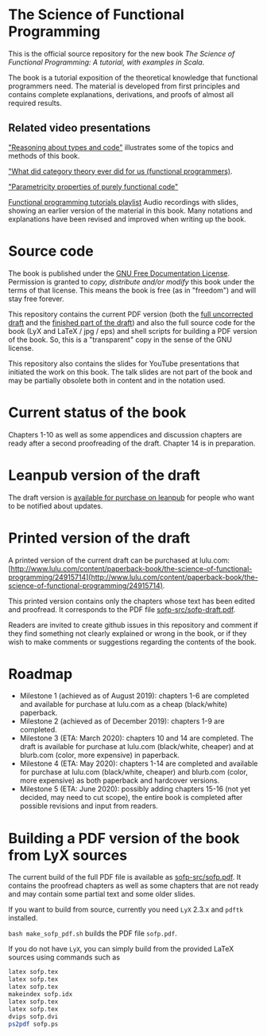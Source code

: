 # The Science of Functional Programming

This is the official source repository for the new book _The Science of Functional Programming: A tutorial, with examples in Scala_.

The book is a tutorial exposition of the theoretical knowledge that functional programmers need. The material is developed from first principles and contains complete explanations, derivations, and proofs of almost all required results.

## Related video presentations

["Reasoning about types and code"](https://www.youtube.com/watch?v=tgr_dV7_53s) illustrates some of the topics and methods of this book.

["What did category theory ever did for us (functional programmers)](https://www.youtube.com/watch?v=Zau8CxsfxOo).

["Parametricity properties of purely functional code"](https://youtu.be/vTWLtBTEmAY)

[Functional programming tutorials playlist](https://www.youtube.com/playlist?list=PLcoadSpY7rHXJWbUkjQ3P9MXBbXxLP8kV)
Audio recordings with slides, showing an earlier version of the material in this book.
Many notations and explanations have been revised and improved when writing up the book.

# Source code

The book is published under the [GNU Free Documentation License](https://www.gnu.org/licenses/old-licenses/fdl-1.2.en.html).
Permission is granted to _copy, distribute and/or modify_ this book under the terms of that license.
This means the book is free (as in "freedom") and will stay free forever.

This repository contains the current PDF version (both the [full uncorrected draft](sofp-src/sofp.pdf) and the [finished part of the draft](sofp-src/sofp-draft.pdf))
and also the full source code for the book (LyX and LaTeX / jpg / eps) and shell scripts for building a PDF version of the book.
So, this is a "transparent" copy in the sense of the GNU license.

This repository also contains the slides for YouTube presentations that initiated the work on this book. The talk slides are not part of the book and may be partially obsolete both in content and in the notation used.

# Current status of the book

Chapters 1-10 as well as some appendices and discussion chapters are ready after a second proofreading of the draft. Chapter 14 is in preparation.

# Leanpub version of the draft

The draft version is [available for purchase on leanpub](https://leanpub.com/sofp) for people who want to be notified about updates.

# Printed version of the draft

A printed version of the current draft can be purchased at lulu.com: [http://www.lulu.com/content/paperback-book/the-science-of-functional-programming/24915714](http://www.lulu.com/content/paperback-book/the-science-of-functional-programming/24915714).

This printed version contains only the chapters whose text has been edited and proofread. It corresponds to the PDF file
[sofp-src/sofp-draft.pdf](sofp-src/sofp-draft.pdf).

Readers are invited to create github issues in this repository and comment if they find something not clearly explained or wrong in the book,
or if they wish to make comments or suggestions regarding the contents of the book.


# Roadmap

- Milestone 1 (achieved as of August 2019): chapters 1-6 are completed and available for purchase at lulu.com as a cheap (black/white) paperback.
- Milestone 2 (achieved as of December 2019): chapters 1-9 are completed.
- Milestone 3 (ETA: March 2020): chapters 10 and 14 are completed. The draft is available for purchase at lulu.com (black/white, cheaper) and at blurb.com (color, more expensive) in paperback.
- Milestone 4 (ETA: May 2020): chapters 1-14 are completed and available for purchase at lulu.com (black/white, cheaper) and blurb.com (color, more expensive) as both paperback and hardcover versions.
- Milestone 5 (ETA: June 2020): possibly adding chapters 15-16 (not yet decided, may need to cut scope), the entire book is completed after possible revisions and input from readers.

# Building a PDF version of the book from LyX sources

The current build of the full PDF file is available as [sofp-src/sofp.pdf](sofp-src/sofp.pdf).
It contains the proofread chapters as well as some chapters that are not ready and may contain some partial text and some older slides.

If you want to build from source, currently you need `LyX` 2.3.x and `pdftk` installed. 

`bash make_sofp_pdf.sh` builds the PDF file `sofp.pdf`.

If you do not have `LyX`, you can simply build from the provided LaTeX sources using commands such as

```bash
latex sofp.tex
latex sofp.tex
latex sofp.tex
makeindex sofp.idx
latex sofp.tex
latex sofp.tex
dvips sofp.dvi
ps2pdf sofp.ps
```
